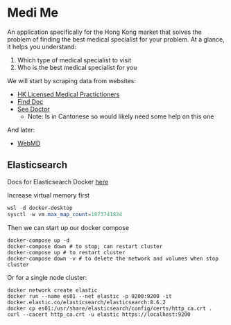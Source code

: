 # Medi Me

An application specifically for the Hong Kong market that solves the problem of finding the best medical specialist for your problem.
At a glance, it helps you understand:

1. Which type of medical specialist to visit
2. Who is the best medical specialist for you

We will start by scraping data from websites:

- [HK Licensed Medical Practictioners](https://www.mchk.org.hk/english/list_register/list.php?page=3&ipp=20&type=L)
- [Find Doc](https://www.finddoc.com/en/doctors)
- [See Doctor](https://www.seedoctor.com.hk/dr_detail-1.asp?dr_doctor=2724)
  - Note: Is in Cantonese so would likely need some help on this one

And later:

- [WebMD](https://symptoms.webmd.com/)

## Elasticsearch

Docs for Elasticsearch Docker [here](https://www.elastic.co/guide/en/elasticsearch/reference/current/docker.html)

Increase virtual memory first

```powershell
wsl -d docker-desktop
sysctl -w vm.max_map_count=1073741824
```

Then we can start up our docker compose

```wsl sh
docker-compose up -d
docker-compose down # to stop; can restart cluster
docker-compose up # to restart cluster
docker-compose down -v # to delete the network and volumes when stop cluster
```

Or for a single node cluster:

```wsl sh
docker network create elastic
docker run --name es01 --net elastic -p 9200:9200 -it docker.elastic.co/elasticsearch/elasticsearch:8.6.2
docker cp es01:/usr/share/elasticsearch/config/certs/http_ca.crt .
curl --cacert http_ca.crt -u elastic https://localhost:9200
```